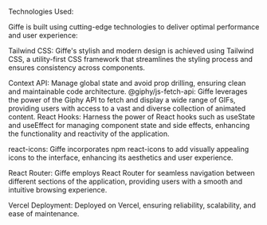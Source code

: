 Technologies Used:

Giffe is built using cutting-edge technologies to deliver optimal performance and user experience:

Tailwind CSS: Giffe's stylish and modern design is achieved using Tailwind CSS, a utility-first CSS framework that streamlines the styling process and ensures consistency across components.

Context API: Manage global state and avoid prop drilling, ensuring clean and maintainable code architecture.
@giphy/js-fetch-api: Giffe leverages the power of the Giphy API to fetch and display a wide range of GIFs, providing users with access to a vast and diverse collection of animated content.
React Hooks: Harness the power of React hooks such as useState and useEffect for managing component state and side effects, enhancing the functionality and reactivity of the application.

react-icons: Giffe incorporates npm react-icons to add visually appealing icons to the interface, enhancing its aesthetics and user experience.

React Router: Giffe employs React Router for seamless navigation between different sections of the application, providing users with a smooth and intuitive browsing experience.

Vercel Deployment: Deployed on Vercel, ensuring reliability, scalability, and ease of maintenance.



